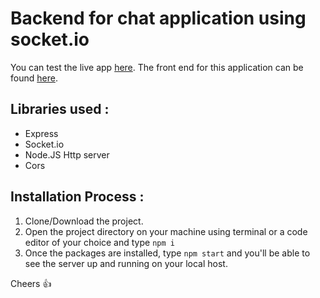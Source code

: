 # Backend for chat application using socket.io

You can test the live app [here](https://chattrio.netlify.app/). 
The front end for this application can be found [here](https://github.com/AkileshAro/chat-client).

## Libraries used :
- Express 
- Socket.io
- Node.JS Http server
- Cors

## Installation Process : 
1. Clone/Download the project.
2. Open the project directory on your machine using terminal or a code editor of your choice and type `npm i`
3. Once the packages are installed, type `npm start` and you'll be able to see the server up and running on your local host.

Cheers :+1: 

  
